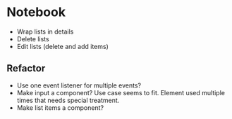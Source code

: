 # Notebook

- Wrap lists in details
- Delete lists
- Edit lists (delete and add items)

## Refactor

- Use one event listener for multiple events?
- Make input a component? Use case seems to fit. Element used multiple times that needs special treatment.
- Make list items a component?
